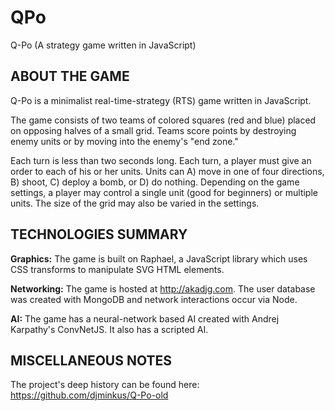 # QPo
Q-Po (A strategy game written in JavaScript)


## ABOUT THE GAME

Q-Po is a minimalist real-time-strategy (RTS) game written in JavaScript.

The game consists of two teams of colored squares (red and blue) placed on opposing halves of a small grid. Teams score points by destroying enemy units or by moving into the enemy's "end zone."

Each turn is less than two seconds long. Each turn, a player must give an order to each of his or her units. Units can A) move in one of four directions, B) shoot, C) deploy a bomb, or D) do nothing. Depending on the game settings, a player may control a single unit (good for beginners) or multiple units. The size of the grid may also be varied in the settings.


## TECHNOLOGIES SUMMARY

**Graphics:** The game is built on Raphael, a JavaScript library which uses CSS transforms to manipulate SVG HTML elements.

**Networking:** The game is hosted at http://akadjg.com. The user database was created with MongoDB and network interactions occur via Node.

**AI:** The game has a neural-network based AI created with Andrej Karpathy's ConvNetJS. It also has a scripted AI.


## MISCELLANEOUS NOTES

The project's deep history can be found here: https://github.com/djminkus/Q-Po-old
